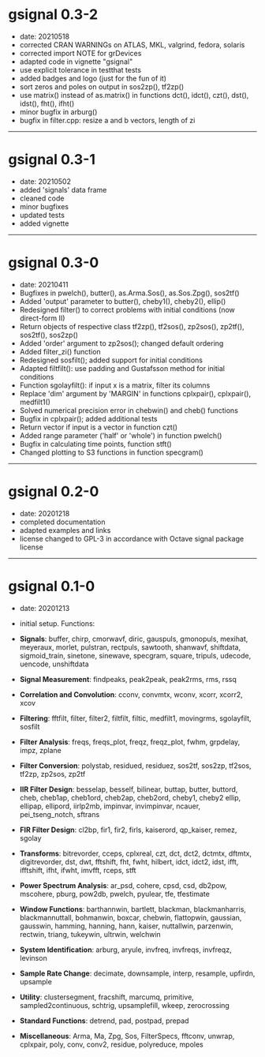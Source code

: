 # gsignal 0.3-2

- date: 20210518
- corrected CRAN WARNINGs on ATLAS, MKL, valgrind, fedora, solaris
- corrected import NOTE for grDevices
- adapted code in vignette "gsignal"
- use explicit tolerance in testthat tests
- added badges and logo (just for the fun of it)
- sort zeros and poles on output in sos2zp(), tf2zp()
- use matrix() instead of as.matrix() in functions
    dct(), idct(), czt(), dst(), idst(), fht(), ifht()
- minor bugfix in arburg()
- bugfix in filter.cpp: resize a and b vectors, length of zi


---

# gsignal 0.3-1

- date: 20210502
- added 'signals' data frame
- cleaned code
- minor bugfixes
- updated tests
- added vignette

---

# gsignal 0.3-0

- date: 20210411
- Bugfixes in pwelch(), butter(), as.Arma.Sos(), as.Sos.Zpg(), sos2tf()
- Added 'output' parameter to butter(), cheby1(), cheby2(), ellip()
- Redesigned filter() to correct problems with initial conditions (now direct-form II)
- Return objects of respective class tf2zp(), tf2sos(), zp2sos(), zp2tf(), sos2tf(), sos2zp()
- Added 'order' argument to zp2sos(); changed default ordering
- Added filter_zi() function
- Redesigned sosfilt(); added support for initial conditions
- Adapted filtfilt(): use padding and Gustafsson method for initial conditions
- Function sgolayfilt(): if input x is a matrix, filter its columns
- Replace 'dim' argument by 'MARGIN' in functions cplxpair(), cplxpair(), medfilt1()
- Solved numerical precision error in chebwin() and cheb() functions
- Bugfix in cplxpair(); added additional tests
- Return vector if input is a vector in function czt()
- Added range parameter ('half' or 'whole') in function pwelch()
- Bugfix in calculating time points, function stft()
- Changed plotting to S3 functions in function specgram()

---

# gsignal 0.2-0

- date: 20201218
- completed documentation
- adapted examples and links
- license changed to GPL-3 in accordance with Octave signal package license

---

# gsignal 0.1-0

- date: 20201213
- initial setup. Functions:

- **Signals**:
  buffer, chirp, cmorwavf, diric, gauspuls, gmonopuls, mexihat, meyeraux, morlet, pulstran, rectpuls,
  sawtooth, shanwavf, shiftdata, sigmoid_train, sinetone, sinewave, specgram, square, tripuls,
  udecode, uencode, unshiftdata
- **Signal Measurement**:
  findpeaks, peak2peak, peak2rms, rms, rssq
- **Correlation and Convolution**:
  cconv, convmtx, wconv, xcorr, xcorr2, xcov
- **Filtering**:
  fftfilt, filter, filter2, filtfilt, filtic, medfilt1, movingrms, sgolayfilt, sosfilt
- **Filter Analysis**:
  freqs, freqs_plot, freqz, freqz_plot, fwhm, grpdelay, impz, zplane
- **Filter Conversion**:
  polystab, residued, residuez, sos2tf, sos2zp, tf2sos, tf2zp, zp2sos, zp2tf
- **IIR Filter Design**:
  besselap, besself, bilinear, buttap, butter, buttord, cheb, cheb1ap, cheb1ord, cheb2ap, cheb2ord, cheby1, cheby2
  ellip, ellipap, ellipord, iirlp2mb, impinvar, invimpinvar, ncauer, pei_tseng_notch, sftrans
- **FIR Filter Design**:
  cl2bp, fir1, fir2, firls, kaiserord, qp_kaiser, remez, sgolay
- **Transforms**:
  bitrevorder, cceps, cplxreal, czt, dct, dct2, dctmtx, dftmtx, digitrevorder, dst, dwt, fftshift, fht, fwht,
  hilbert, idct, idct2, idst, ifft, ifftshift, ifht, ifwht, imvfft, rceps, stft
- **Power Spectrum Analysis**:
  ar_psd, cohere, cpsd, csd, db2pow, mscohere, pburg, pow2db, pwelch, pyulear, tfe, tfestimate
- **Window Functions**:
  barthannwin, bartlett, blackman, blackmanharris, blackmannuttall, bohmanwin, boxcar, chebwin, flattopwin,
  gaussian, gausswin, hamming, hanning, hann, kaiser, nuttallwin, parzenwin, rectwin, triang, tukeywin, ultrwin, welchwin
- **System Identification**:
  arburg, aryule, invfreq, invfreqs, invfreqz, levinson
- **Sample Rate Change**:
  decimate, downsample, interp, resample, upfirdn, upsample
- **Utility**:
  clustersegment, fracshift, marcumq, primitive, sampled2continuous, schtrig, upsamplefill, wkeep, zerocrossing
- **Standard Functions**:
  detrend, pad, postpad, prepad
- **Miscellaneous**:
  Arma, Ma, Zpg, Sos, FilterSpecs,
  fftconv, unwrap, cplxpair, poly, conv, conv2, residue, polyreduce, mpoles
